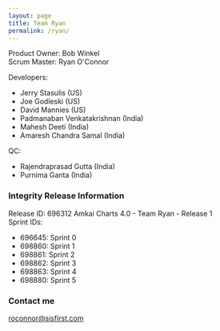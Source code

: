 ```yaml
---
layout: page
title: Team Ryan
permalink: /ryan/
---
```


Product Owner: Bob Winkel <br/>
Scrum Master: Ryan O'Connor<br/>

Developers:<br/>
- Jerry Stasulis (US)<br/>
- Joe Godleski (US)<br/>
- David Mannies (US)<br/>
- Padmanaban Venkatakrishnan (India)<br/>
- Mahesh Deeti (India)<br/>
- Amaresh Chandra Samal (India)<br/>

QC:<br/>
- Rajendraprasad Gutta (India)<br/>
- Purnima Ganta (India)<br/>

### Integrity Release Information
Release ID: 696312 Amkai Charts 4.0 - Team Ryan - Release 1<br/>
Sprint IDs:<br/>
- 696645: Sprint 0<br/>
- 698860: Sprint 1<br/>
- 698861: Sprint 2<br/>
- 698862: Sprint 3<br/>
- 698863: Sprint 4<br/>
- 698880: Sprint 5<br/>

### Contact me

[roconnor@sisfirst.com](mailto:roconnor@sisfirst.com)
